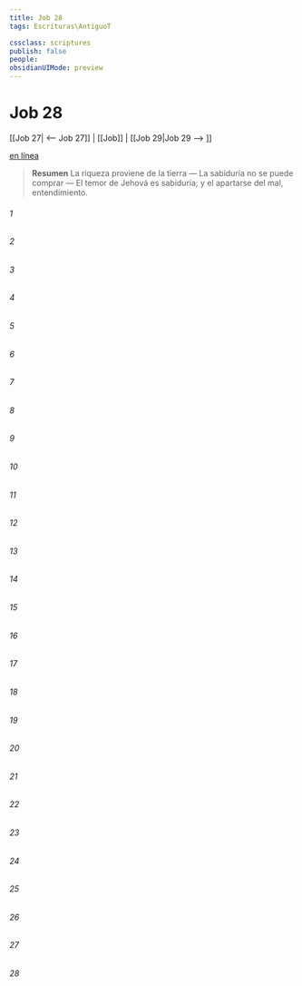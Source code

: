 ```yaml
---
title: Job 28
tags: Escrituras\AntiguoT

cssclass: scriptures
publish: false
people:
obsidianUIMode: preview
---
```


# Job 28
[[Job 27| <-- Job 27]] | [[Job]] | [[Job 29|Job 29 --> ]]

[en línea](https://churchofjesuschrist.org/study/scriptures/ot/job/28?lang=spa)

> __Resumen__
La riqueza proviene de la tierra — La sabiduría no se puede comprar — El temor de Jehová es sabiduría; y el apartarse del mal, entendimiento.

###### 1 


###### 2 


###### 3 


###### 4 


###### 5 


###### 6 


###### 7 


###### 8 


###### 9 


###### 10 


###### 11 


###### 12 


###### 13 


###### 14 


###### 15 


###### 16 


###### 17 


###### 18 


###### 19 


###### 20 


###### 21 


###### 22 


###### 23 


###### 24 


###### 25 


###### 26 


###### 27 


###### 28 


